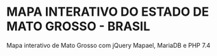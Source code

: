 # MAPA INTERATIVO DO ESTADO DE MATO GROSSO - BRASIL
Mapa interativo de Mato Grosso com jQuery Mapael, MariaDB e PHP 7.4

